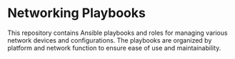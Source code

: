 # Networking Playbooks

This repository contains Ansible playbooks and roles for managing various network devices and configurations. The playbooks are organized by platform and network function to ensure ease of use and maintainability.
